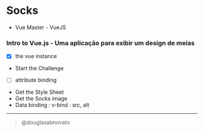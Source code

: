 # Socks
- Vue Master - VueJS

### Intro to Vue.js - Uma aplicação para exibir um design de meias

- [x] the vue instance
- Start the Challenge

- [ ] attribute binding 
- Get the Style Sheet
- Get the Socks image 
- Data binding : v-bind : src, alt  

---

> @douglasabnovato